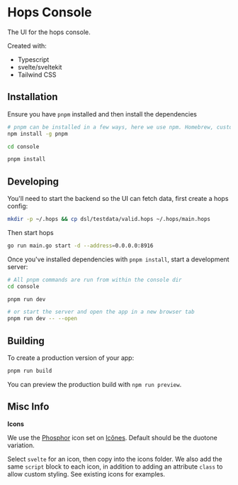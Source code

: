 # Hops Console

The UI for the hops console.

Created with:
- Typescript
- svelte/sveltekit
- Tailwind CSS


## Installation

Ensure you have `pnpm` installed and then install the dependencies

```bash
# pnpm can be installed in a few ways, here we use npm. Homebrew, custom installer etc also available
npm install -g pnpm

cd console

pnpm install
```

## Developing

You'll need to start the backend so the UI can fetch data, first create a hops config:

```bash
mkdir -p ~/.hops && cp dsl/testdata/valid.hops ~/.hops/main.hops
```

Then start hops

```bash
go run main.go start -d --address=0.0.0.0:8916
```

Once you've installed dependencies with `pnpm install`, start a development server:

```bash
# All pnpm commands are run from within the console dir
cd console

pnpm run dev

# or start the server and open the app in a new browser tab
pnpm run dev -- --open
```

## Building

To create a production version of your app:

```bash
pnpm run build
```

You can preview the production build with `npm run preview`.


## Misc Info

**Icons**

We use the [Phosphor](https://icones.js.org/collection/ph) icon set on [Icônes](https://icones.js.org/). Default should be the duotone variation.

Select `svelte` for an icon, then copy into the icons folder. We also add the same `script` block to each icon, in addition to adding an attribute `class` to allow custom styling. See existing icons for examples.
